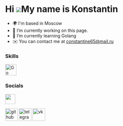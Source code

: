 Hi ![](https://user-images.githubusercontent.com/18350557/176309783-0785949b-9127-417c-8b55-ab5a4333674e.gif)My name is Konstantin
==================================================================================================================================

* 🌍  I'm based in Moscow
* 🔭 I’m currently working on this page. 
* 🌱 I’m currently learning Golang
* ✉️  You can contact me at [constantine65@mail.ru](mailto:constantine65@mail.ru)

### Skills

<p align="left">
<a href="https://go.dev/doc/" target="_blank" rel="noreferrer"><img src="https://raw.githubusercontent.com/danielcranney/readme-generator/main/public/icons/skills/go-colored.svg" width="36" height="36" alt="Go" /></a>
</p>

### Socials

<p align="left"> <a href="https://discord.com/users/kbltn" target="_blank" rel="noreferrer"> <picture> <source media="(prefers-color-scheme: dark)" srcset="undefined" /> <source media="(prefers-color-scheme: light)" srcset="https://raw.githubusercontent.com/danielcranney/readme-generator/main/public/icons/socials/discord.svg" /> <img src="https://raw.githubusercontent.com/danielcranney/readme-generator/main/public/icons/socials/discord.svg" width="32" height="32" /> </picture> </a></p>

[<img src='https://cdn.jsdelivr.net/npm/simple-icons@3.0.1/icons/github.svg' alt='github' height='40'>](https://github.com/KBLTN)  [<img src='https://cdn.jsdelivr.net/npm/simple-icons@3.0.1/icons/telegram.svg' alt='telegram' height='40'>](https://t.me/KBLTN)  [<img src='https://cdn.jsdelivr.net/npm/simple-icons@3.0.1/icons/vk.svg' alt='vk' height='40'>](https://vk.com/KBLTN)  

